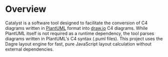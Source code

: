# Overview

Catalyst is a software tool designed to facilitate the conversion of C4 diagrams written in [PlantUML](https://plantuml.com/) format into [draw.io](https://draw.io) C4 diagrams. While PlantUML itself is not required as a runtime dependency, the tool parses diagrams written in PlantUML's C4 syntax (.puml files). This project uses the Dagre layout engine for fast, pure JavaScript layout calculation without external dependencies.
